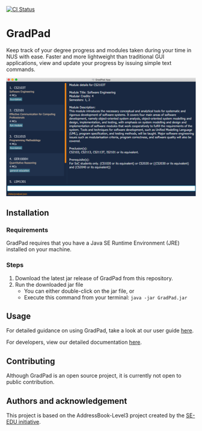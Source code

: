 [![CI Status](https://github.com/se-edu/addressbook-level3/workflows/Java%20CI/badge.svg)](https://github.com/AY2021S1-CS2103T-T09-1/tp/actions)

# GradPad

Keep track of your degree progress and modules taken during your time in NUS with ease. Faster and more 
lightweight than traditional GUI applications, view and update your progress by issuing simple text commands. 

![Ui](docs/images/Ui.png)

## Installation
### Requirements
GradPad requires that you have a Java SE Runtime Environment (JRE) installed on your machine.

### Steps
1. Download the latest jar release of GradPad from this repository.
2. Run the downloaded jar file
    - You can either double-click on the jar file, or
    - Execute this command from your terminal: `java -jar GradPad.jar`

## Usage
For detailed guidance on using GradPad, take a look at our user guide 
[here](https://ay2021s1-cs2103t-t09-1.github.io/tp/UserGuide.html).

For developers, view our detailed documentation 
[here](https://ay2021s1-cs2103t-t09-1.github.io/tp/DeveloperGuide.html).

## Contributing
Although GradPad is an open source project, it is currently not open to public contribution.

## Authors and acknowledgement
This project is based on the AddressBook-Level3 project created by the 
[SE-EDU initiative](https://se-education.org).
